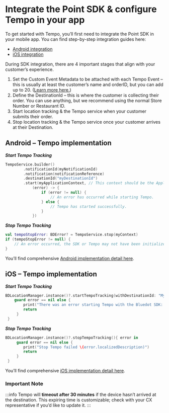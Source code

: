 Integrate the Point SDK & configure Tempo in your app
=====================================================

To get started with Tempo, you’ll first need to integrate the Point SDK in your mobile app. You can find step-by-step integration guides here:

*   [Android integration](../Point%20SDK/Android/Quick%20Start.md)
*   [iOS integration](../Point%20SDK/iOS/Quick%20Start.md)

During SDK integration, there are 4 important stages that align with your customer’s experience.

1.  Set the Custom Event Metadata to be attached with each Tempo Event – this is usually at least the customer’s name and orderID, but you can add up to 20. ([Learn more here.](../Custom%20Event%20Metadata.md))
2.  Define the DestinationId – this is where the customer is collecting their order. You can use anything, but we recommend using the normal Store Number or Restaurant ID.
3.  Start location tracking & the Tempo service when your customer submits their order.
4.  Stop location tracking & the Tempo service once your customer arrives at their Destination.

Android – Tempo implementation
------------------------------

***Start Tempo Tracking***

```kotlin
TempoService.builder()
        .notificationId(myNotificationId)
        .notification(notificationReference)
        .destinationId("myDestinationId")
        .start(myApplicationContext, // This context should be the Application context
            (error) -> {
                if (error != null) {
                    // An error has occurred while starting Tempo.
                } else {
                    // Tempo has started successfully.
                }
            })
```

***Stop Tempo Tracking***

```kotlin
val tempoStopError: BDError? = TempoService.stop(myContext)
if (tempoStopError != null) {
    // An error occurred, the SDK or Tempo may not have been initialized correctly.
}
```

You’ll find comprehensive [Android implementation detail here](../Point%20SDK/Android/Tempo.md).

iOS – Tempo implementation
--------------------------

***Start Tempo Tracking***
```swift
BDLocationManager.instance()?.startTempoTracking(withDestinationId: "MyDestinationId"){ error in
    guard error == nil else {
        print("There was an error starting Tempo with the Bluedot SDK: \(error.localizedDescription)")
        return
     }
 }
```

***Stop Tempo Tracking***
```swift
BDLocationManager.instance()?.stopTempoTracking(){ error in
     guard error == nil else {
        print("Stop Tempo failed \(error.localizedDescription)")
        return
     }
 }
```

You’ll find comprehensive [iOS implementation detail here](../Point%20SDK/iOS/Tempo.md).

### Important Note

:::info
Tempo will **timeout after 30 minutes** if the device hasn’t arrived at the destination. This expiring time is customizable; check with your CX representative if you’d like to update it.
:::